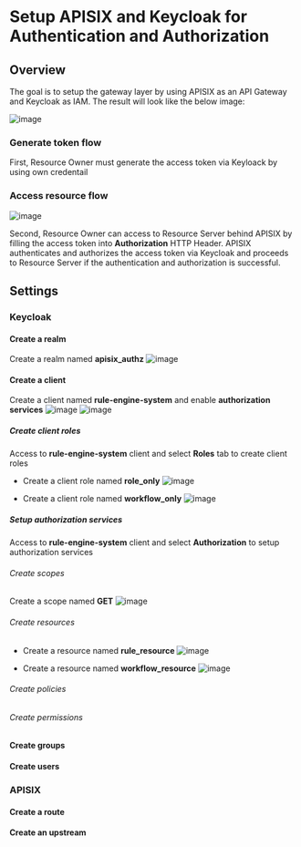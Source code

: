 # Setup APISIX and Keycloak for Authentication and Authorization

## Overview
The goal is to setup the gateway layer by using APISIX as an API Gateway and Keycloak as IAM. The result will look like the below image:

![image](https://user-images.githubusercontent.com/6086297/208076514-cae0ca41-59da-4190-9829-8b16017e9d30.png)

### Generate token flow
First, Resource Owner must generate the access token via Keyloack by using own credentail  

### Access resource flow
![image](https://user-images.githubusercontent.com/6086297/208073850-6011c5dd-4f0b-4361-93e7-1d5c65db3473.png)

Second, Resource Owner can access to Resource Server behind APISIX by filling the access token into **Authorization** HTTP Header. APISIX authenticates and authorizes the access token via Keycloak and proceeds to Resource Server if the authentication and authorization is successful.

## Settings
### Keycloak
#### Create a realm
Create a realm named **apisix_authz**
![image](https://user-images.githubusercontent.com/6086297/208343371-0d107df1-628f-48a4-b181-be910e09765c.png)

#### Create a client
Create a client named **rule-engine-system** and enable **authorization services**
![image](https://user-images.githubusercontent.com/6086297/208343540-c2faaf3c-a531-4ae7-aba5-6ea46b1fb5ae.png)
![image](https://user-images.githubusercontent.com/6086297/208343569-8044a2e7-629e-44d6-ab07-4be39bd03a99.png)

##### Create client roles
Access to **rule-engine-system** client and select **Roles** tab to create client roles 
- Create a client role named **role_only**
![image](https://user-images.githubusercontent.com/6086297/208346733-1c774ed7-fad6-42b8-afe3-81938737c99b.png)

- Create a client role named **workflow_only**
![image](https://user-images.githubusercontent.com/6086297/208346774-2da32519-bb4d-4d23-bc9b-c08e7b1bab19.png)

##### Setup authorization services
Access to **rule-engine-system** client and select **Authorization** to setup authorization services
###### Create scopes
Create a scope named **GET**
![image](https://user-images.githubusercontent.com/6086297/208347376-0c374965-762f-43ab-99f8-20d6b441ca3b.png)

###### Create resources
- Create a resource named **rule_resource**
![image](https://user-images.githubusercontent.com/6086297/208347862-33003653-cdc7-414d-9bb3-39485bb51fb6.png)

- Create a resource named **workflow_resource**
![image](https://user-images.githubusercontent.com/6086297/208347965-158e05fe-471f-40a7-a717-fdc8002b05a5.png)

###### Create policies
###### Create permissions

#### Create groups

#### Create users

### APISIX
#### Create a route
#### Create an upstream
